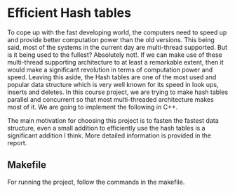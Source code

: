 # Efficient Hash tables

To cope up with the fast developing world, the computers need to speed up and provide better
computation power than the old versions. This being said, most of the systems in the current day
are multi-thread supported. But is it being used to the fullest? Absolutely not!. If we can make
use of these multi-thread supporting architecture to at least a remarkable extent, then it would
make a significant revolution in terms of computation power and speed. Leaving this aside, the
Hash tables are one of the most used and popular data structure which is very well known for its
speed in look ups, inserts and deletes. In this course project, we are trying to make hash tables
parallel and concurrent so that most multi-threaded architecture makes most of it. We are going
to implement the following in C++.

The main motivation for choosing this project is to fasten the fastest data structure, even a
small addition to efficiently use the hash tables is a significant addition I think. More detailed information is provided in the report.



## Makefile

For running the project, follow the commands in the makefile.
